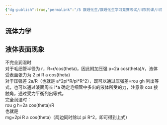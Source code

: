 ```yaml
---
{"dg-publish":true,"permalink":"/5 数理化生/数理化生学习竞赛考试/川农的课/川农大学物理/书上课后题总结/","title":"书上课后题总结"}
---
```



## 流体力学
## 液体表面现象
不完全润湿时  
对于毛细管半径为 r，R=r/cos(theta)，因此附加压强 p=2a cos(theta)/r，液体受表面张力为 2 pi R a cos(theta)  
对于压强差 2a/R（也就是 a\*2pi\*R/pi\*R^2），既可以通过压强差=rou gh 列出等式，也可以通过液面周长 l\*a 确定毛细管中多出的液体所受的力，注意乘 cos 接触角，通过受力平衡列出等式。  
完全润湿时：  
rou g h=2a cos(theta)/R  
也就是  
mg=2pi R a cos(theta)（两边同时除以 pi R^2，即可得到上式）